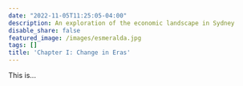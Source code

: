 ```yaml
---
date: "2022-11-05T11:25:05-04:00"
description: An exploration of the economic landscape in Sydney
disable_share: false
featured_image: /images/esmeralda.jpg
tags: []
title: 'Chapter I: Change in Eras'
---
```

This is...

